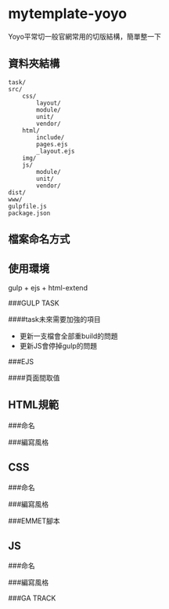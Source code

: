 # mytemplate-yoyo
Yoyo平常切一般官網常用的切版結構，簡單整一下


資料夾結構
---

```
task/
src/
	css/
		layout/
		module/
		unit/
		vendor/
	html/
		include/
		pages.ejs
		_layout.ejs
	img/
	js/
		module/
		unit/
		vendor/
dist/
www/
gulpfile.js
package.json

```



檔案命名方式
---


使用環境
---
gulp + ejs + html-extend

###GULP TASK

####task未來需要加強的項目
- 更新一支檔會全部重build的問題
- 更新JS會停掉gulp的問題


###EJS

####頁面間取值



HTML規範
---

###命名

###編寫風格



CSS
---

###命名

###編寫風格

###EMMET腳本



JS
---

###命名

###編寫風格

###GA TRACK
